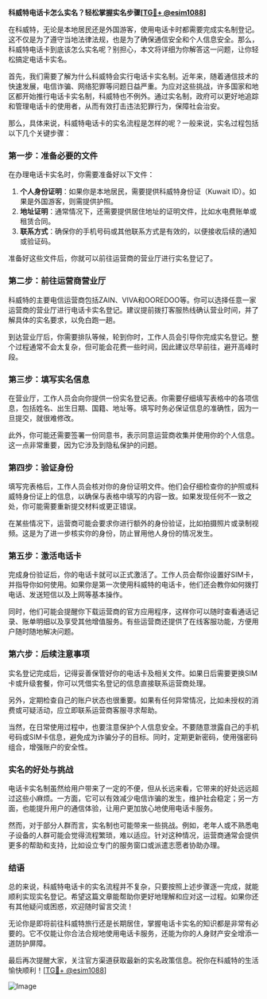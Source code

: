 **科威特电话卡怎么实名？轻松掌握实名步骤[[TG💪+ @esim1088](https://t.me/s/esim1088)]**

在科威特，无论是本地居民还是外国游客，使用电话卡时都需要完成实名制登记。这不仅是为了遵守当地法律法规，也是为了确保通信安全和个人信息安全。那么，科威特电话卡到底该怎么实名呢？别担心，本文将详细为你解答这一问题，让你轻松搞定电话卡实名。

首先，我们需要了解为什么科威特会实行电话卡实名制。近年来，随着通信技术的快速发展，电信诈骗、网络犯罪等问题日益严重。为应对这些挑战，许多国家和地区都开始推行电话卡实名制，科威特也不例外。通过实名制，政府可以更好地追踪和管理电话卡的使用者，从而有效打击违法犯罪行为，保障社会治安。

那么，具体来说，科威特电话卡的实名流程是怎样的呢？一般来说，实名过程包括以下几个关键步骤：

### 第一步：准备必要的文件

在办理电话卡实名时，你需要准备好以下文件：
1. **个人身份证明**：如果你是本地居民，需要提供科威特身份证（Kuwait ID）。如果是外国游客，则需提供护照。
2. **地址证明**：通常情况下，还需要提供居住地址的证明文件，比如水电费账单或租赁合同。
3. **联系方式**：确保你的手机号码或其他联系方式是有效的，以便接收后续的通知或验证码。

准备好这些文件后，你就可以前往运营商的营业厅进行实名登记了。

### 第二步：前往运营商营业厅

科威特的主要电信运营商包括ZAIN、VIVA和OOREDOO等。你可以选择任意一家运营商的营业厅进行电话卡实名登记。建议提前拨打客服热线确认营业时间，并了解具体的实名要求，以免白跑一趟。

到达营业厅后，你需要排队等候，轮到你时，工作人员会引导你完成实名登记。整个过程通常不会太复杂，但可能会花费一些时间，因此建议尽早前往，避开高峰时段。

### 第三步：填写实名信息

在营业厅，工作人员会向你提供一份实名登记表。你需要仔细填写表格中的各项信息，包括姓名、出生日期、国籍、地址等。填写时务必保证信息的准确性，因为一旦提交，就很难修改。

此外，你可能还需要签署一份同意书，表示同意运营商收集并使用你的个人信息。这一点非常重要，因为它涉及到隐私保护的问题。

### 第四步：验证身份

填写完表格后，工作人员会核对你的身份证明文件。他们会仔细检查你的护照或科威特身份证上的信息，以确保与表格中填写的内容一致。如果发现任何不一致之处，你可能需要重新提交材料或更正错误。

在某些情况下，运营商可能会要求你进行额外的身份验证，比如拍摄照片或录制视频。这是为了进一步核实你的身份，防止冒用他人身份的情况发生。

### 第五步：激活电话卡

完成身份验证后，你的电话卡就可以正式激活了。工作人员会帮你设置好SIM卡，并指导你如何使用。如果你是第一次使用科威特的电话卡，他们还会教你如何拨打电话、发送短信以及上网等基本操作。

同时，他们可能会提醒你下载运营商的官方应用程序，这样你可以随时查看通话记录、账单明细以及享受其他增值服务。有些运营商还提供了在线客服功能，方便用户随时随地解决问题。

### 第六步：后续注意事项

实名登记完成后，记得妥善保管好你的电话卡及相关文件。如果日后需要更换SIM卡或升级套餐，你可以凭借实名登记的信息直接联系运营商处理。

另外，定期检查自己的账户状态也很重要。如果有任何异常情况，比如未授权的消费或可疑活动，应立即联系运营商客服寻求帮助。

当然，在日常使用过程中，也要注意保护个人信息安全。不要随意泄露自己的手机号码或SIM卡信息，避免成为诈骗分子的目标。同时，定期更新密码，使用强密码组合，增强账户的安全性。

### 实名的好处与挑战

电话卡实名制虽然给用户带来了一定的不便，但从长远来看，它带来的好处远远超过这些小麻烦。一方面，它可以有效减少电信诈骗的发生，维护社会稳定；另一方面，也能提升用户的通信体验，让用户更加放心地使用电话卡服务。

然而，对于部分人群而言，实名制也可能带来一些挑战。例如，老年人或不熟悉电子设备的人群可能会觉得流程繁琐，难以适应。针对这种情况，运营商通常会提供更多的帮助和支持，比如设立专门的服务窗口或派遣志愿者协助办理。

### 结语

总的来说，科威特电话卡的实名流程并不复杂，只要按照上述步骤逐一完成，就能顺利实现实名登记。希望这篇文章能帮助你更好地理解和应对这一过程。如果你还有其他疑问或困惑，欢迎随时留言交流！

无论你是即将前往科威特旅行还是长期居住，掌握电话卡实名的知识都是非常有必要的。它不仅能让你合法合规地使用电话卡服务，还能为你的人身财产安全增添一道防护屏障。

最后再次提醒大家，关注官方渠道获取最新的实名政策信息。祝你在科威特的生活愉快顺利！[[TG💪+ @esim1088](https://t.me/s/esim1088)] 

![Image](https://i.postimg.cc/4NQfJmqS/Snipaste-2025-05-13-00-14-12.png)